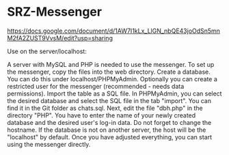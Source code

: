 # SRZ-Messenger

https://docs.google.com/document/d/1AW7I1kLx_LlGN_nbQE43joOdSn5mnM2fA2ZUST9VvsM/edit?usp=sharing

Use on the server/localhost:

A server with MySQL and PHP is needed to use the messenger. To set up the messenger, copy the files into the web directory. Create a database. You can do this under localhost/PHPMyAdmin. Optionally you can create a restricted user for the messenger (recommended - needs data permissions). Import the table as a SQL file. In PHPMyAdmin, you can select the desired database and select the SQL file in the tab "import". You can find it in the Git folder as chats.sql. Next, edit the file "dbh.php" in the directory "PHP". You have to enter the name of your newly created database and the desired user's log-in data. Do not forget to change the hostname. If the database is not on another server, the host will be the "localhost" by default. Once you have adjusted everything, you can start using the messenger directly.